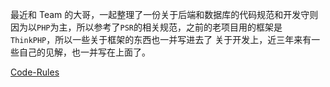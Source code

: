 最近和 Team 的大哥，一起整理了一份关于后端和数据库的代码规范和开发守则
因为以`PHP`为主，所以参考了`PSR`的相关规范，之前的老项目用的框架是`ThinkPHP`，所以一些关于框架的东西也一并写进去了
关于开发上，近三年来有一些自己的见解，也一并写在上面了。

[Code-Rules](https://wang-zc.github.io/2018/08/25/Code-Rules/)